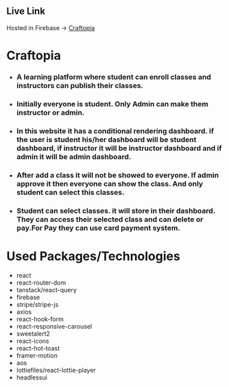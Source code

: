 ## Live Link
Hosted in Firebase -> [Craftopia](https://craftopia-4e8ba.web.app/)

# Craftopia

* ### A learning platform where student can enroll classes and instructors can publish their classes.

* ### Initially everyone is student. Only Admin can make them instructor or admin.

* ### In this website it has a conditional rendering dashboard. if the user is student his/her dashboard will be student dashboard, if instructor it will be instructor dashboard and if admin it will be admin dashboard.

* ### After add a class it will not be showed to everyone. If admin approve it then everyone can show the class. And only student can select this classes.

* ### Student can select classes. it will store in their dashboard. They can access their selected class and can delete or pay.For Pay they can use card payment system. 

# Used Packages/Technologies

* react
* react-router-dom
* tanstack/react-query
* firebase
* stripe/stripe-js
* axios
* react-hook-form
* react-responsive-carousel
* sweetalert2 
* react-icons
* react-hot-toast
* framer-motion
* aos
* lottiefiles/react-lottie-player
* headlessui